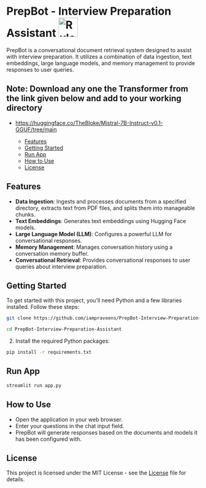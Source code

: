 # PrepBot - Interview Preparation Assistant <img src="https://cdn-icons-png.flaticon.com/512/3135/3135714.png" alt="Rule Based ChatBot For Retail" width="50" height="50">

PrepBot is a conversational document retrieval system designed to assist with interview preparation. It utilizes a combination of data ingestion, text embeddings, large language models, and memory management to provide responses to user queries.

## Note: Download any one the Transformer from the link given below and add to your working directory
- https://huggingface.co/TheBloke/Mistral-7B-Instruct-v0.1-GGUF/tree/main

  - [Features](#features)
  - [Getting Started](#getting-started)
  - [Run App](#run-ai)
  - [How to Use](#how-to-use)
  - [License](#license)

## Features

- **Data Ingestion**: Ingests and processes documents from a specified directory, extracts text from PDF files, and splits them into manageable chunks.
- **Text Embeddings**: Generates text embeddings using Hugging Face models.
- **Large Language Model (LLM)**: Configures a powerful LLM for conversational responses.
- **Memory Management**: Manages conversation history using a conversation memory buffer.
- **Conversational Retrieval**: Provides conversational responses to user queries about interview preparation.

## Getting Started

To get started with this project, you'll need Python and a few libraries installed. Follow these steps:

```bash
git clone https://github.com/iampraveens/PrepBot-Interview-Preparation-Assistant.git
```

```bash
cd PrepBot-Interview-Preparation-Assistant
```
2. Install the required Python packages:

```bash
pip install -r requirements.txt
```

## Run App
```bash
streamlit run app.py
```

## How to Use

- Open the application in your web browser.
- Enter your questions in the chat input field.
- PrepBot will generate responses based on the documents and models it has been configured with.


## License 
This project is licensed under the MIT License - see the [License](https://github.com/git/git-scm.com/blob/main/MIT-LICENSE.txt) file for details.
